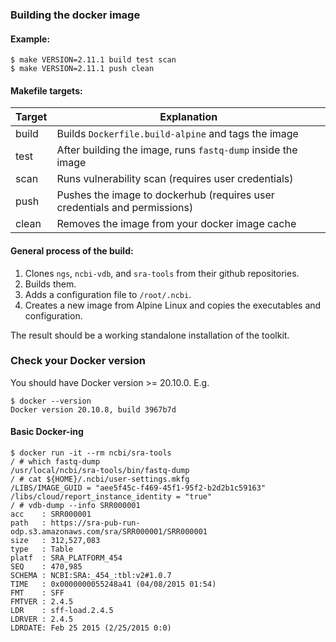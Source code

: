 ### Building the docker image

#### Example:
```
$ make VERSION=2.11.1 build test scan
$ make VERSION=2.11.1 push clean
```

#### Makefile targets:

Target | Explanation
------ | -----------
build | Builds `Dockerfile.build-alpine` and tags the image
test | After building the image, runs `fastq-dump` inside the image
scan | Runs vulnerability scan (requires user credentials)
push | Pushes the image to dockerhub (requires user credentials and permissions)
clean | Removes the image from your docker image cache

#### General process of the build:
1. Clones `ngs`, `ncbi-vdb`, and `sra-tools` from their github repositories.
2. Builds them.
3. Adds a configuration file to `/root/.ncbi`.
4. Creates a new image from Alpine Linux and copies the executables and configuration.

The result should be a working standalone installation of the toolkit.

### Check your Docker version

You should have Docker version >= 20.10.0. E.g.
```
$ docker --version
Docker version 20.10.8, build 3967b7d
```

#### Basic Docker-ing
```
$ docker run -it --rm ncbi/sra-tools
/ # which fastq-dump
/usr/local/ncbi/sra-tools/bin/fastq-dump
/ # cat ${HOME}/.ncbi/user-settings.mkfg
/LIBS/IMAGE_GUID = "aee5f45c-f469-45f1-95f2-b2d2b1c59163"
/libs/cloud/report_instance_identity = "true"
/ # vdb-dump --info SRR000001
acc    : SRR000001
path   : https://sra-pub-run-odp.s3.amazonaws.com/sra/SRR000001/SRR000001
size   : 312,527,083
type   : Table
platf  : SRA_PLATFORM_454
SEQ    : 470,985
SCHEMA : NCBI:SRA:_454_:tbl:v2#1.0.7
TIME   : 0x0000000055248a41 (04/08/2015 01:54)
FMT    : SFF
FMTVER : 2.4.5
LDR    : sff-load.2.4.5
LDRVER : 2.4.5
LDRDATE: Feb 25 2015 (2/25/2015 0:0)
```
